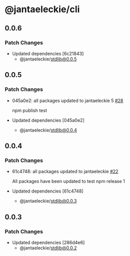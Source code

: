 # @jantaeleckie/cli

## 0.0.6

### Patch Changes

- Updated dependencies [6c21843]
  - @jantaeleckie/stdlib@0.0.5

## 0.0.5

### Patch Changes

- 045a0e2: all packages updated to jantaeleckie 5
  [#28](https://github.com/JantaeLeckie/frontier_test/pull/28)

  npm publish test

- Updated dependencies [045a0e2]
  - @jantaeleckie/stdlib@0.0.4

## 0.0.4

### Patch Changes

- 61c4748: all packages updated to jantaeleckie
  [#22](https://github.com/JantaeLeckie/frontier_test/pull/22)

  All packages have been updated to test npm release 1

- Updated dependencies [61c4748]
  - @jantaeleckie/stdlib@0.0.3

## 0.0.3

### Patch Changes

- Updated dependencies [286d4e6]
  - @jantaeleckie/stdlib@0.0.2
